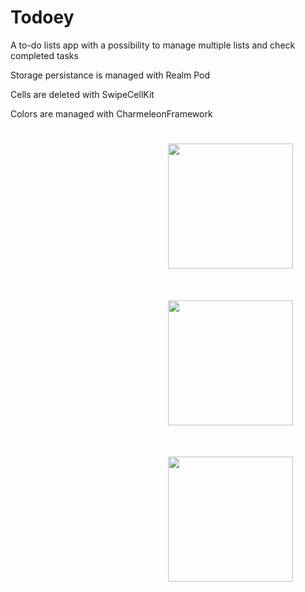 # Todoey
A to-do lists app with a possibility to manage multiple lists and check completed tasks

Storage persistance is managed with Realm Pod

Cells are deleted with SwipeCellKit

Colors are managed with CharmeleonFramework

<a><img src="https://cdn-std.droplr.net/files/acc_158506/mbA6HR" width="200" style="margin: 5% 50% 5% 50%"></a>
<a><img src="https://cdn-std.droplr.net/files/acc_158506/sPv6fd" width="200" style="margin: 5% 50% 5% 50%"></a>
<a><img src="https://cdn-std.droplr.net/files/acc_158506/ZzELam" width="200" style="margin: 5% 50% 5% 50%"></a>
